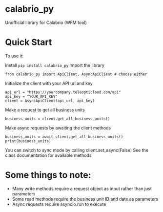 # calabrio_py
Unofficial library for Calabrio (WFM tool)

# Quick Start
To use it:

Install 
```pip install calabrio_py```
Import the library
```
from calabrio_py import ApiClient, AsyncApiClient # choose either
```
Initialize the client with your API url and key
```
api_url = "https://yourcompany.teleopticloud.com/api"
api_key = "YOUR_API_KEY"
client = AsyncApiClient(api_url, api_key)
```
Make a request to get all business units
```
business_units = client.get_all_business_units()
```
Make async requests by awaiting the client methods
```
business_units = await client.get_all_business_units()
print(business_units)
```

You can switch to sync mode by calling client.set_async(False)
See the class documentation for available methods

# Some things to note:

- Many write methods require a request object as input rather than just parameters
- Some read methods require the business unit ID and date as parameters
- Async requests require asyncio.run to execute
